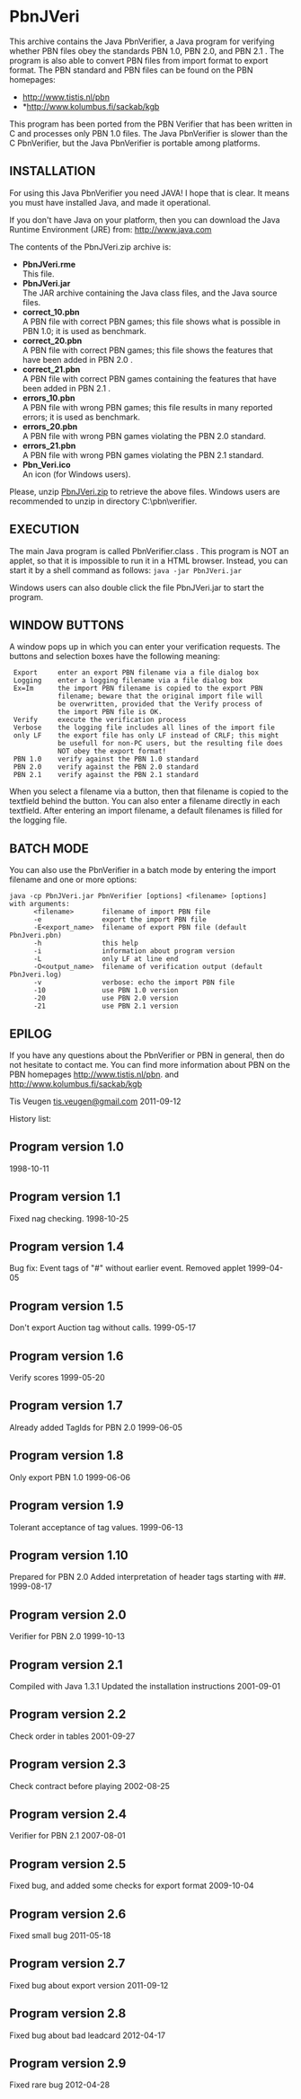 # PbnJVeri

This archive contains the Java PbnVerifier, a Java program for verifying whether PBN files obey the standards PBN 1.0, PBN 2.0,
and PBN 2.1 . The program is also able to convert PBN files from import format
to export format. The PBN standard and PBN files can be found on the PBN homepages:

* http://www.tistis.nl/pbn
* *http://www.kolumbus.fi/sackab/kgb

This program has been ported from the PBN Verifier that has been
written in C and processes only PBN 1.0 files. The Java PbnVerifier
is slower than the C PbnVerifier, but the Java PbnVerifier is portable
among platforms.

## INSTALLATION

For using this Java PbnVerifier you need JAVA! I hope that is clear. It means you must have installed Java, and made it operational.

If you don't have Java on your platform, then you can download the Java Runtime Environment (JRE) from:
	http://www.java.com

The contents of the PbnJVeri.zip archive is:

* __PbnJVeri.rme__   
  This file.
* __PbnJVeri.jar__  
  The JAR archive containing the Java class files, and the Java source files.
* __correct_10.pbn__  
  A PBN file with correct PBN games; this file shows what is possible in PBN 1.0; it is used as benchmark.
* __correct_20.pbn__  
  A PBN file with correct PBN games; this file shows the features that have been added in PBN 2.0 .
* __correct_21.pbn__      
  A PBN file with correct PBN games containing the features that have been added in PBN 2.1 .
* __errors_10.pbn__       
  A PBN file with wrong PBN games; this file results in many reported errors; it is used as benchmark.
* __errors_20.pbn__       
  A PBN file with wrong PBN games violating the PBN 2.0 standard.
* __errors_21.pbn__       
  A PBN file with wrong PBN games violating the PBN 2.1 standard.
* __Pbn_Veri.ico__  
  An icon (for Windows users).
 
Please, unzip [PbnJVeri.zip](https://github.com/ContractBridge/PbnJVeri/releases/latest) to retrieve the above files. Windows users are recommended to unzip in directory C:\pbn\verifier.

## EXECUTION

The main Java program is called PbnVerifier.class . This program is NOT an applet, so that it is impossible to run it in a HTML browser. Instead, you can start it by a shell command as follows:
    `java -jar PbnJVeri.jar`

Windows users can also double click the file PbnJVeri.jar to start the program.

## WINDOW BUTTONS 

A window pops up in which you can enter your verification requests.
The buttons and selection boxes have the following meaning:

``` Import     enter an import PBN filename via a file dialog box
 Export     enter an export PBN filename via a file dialog box
 Logging    enter a logging filename via a file dialog box
 Ex=Im      the import PBN filename is copied to the export PBN
            filename; beware that the original import file will
            be overwritten, provided that the Verify process of
            the import PBN file is OK.
 Verify     execute the verification process
 Verbose    the logging file includes all lines of the import file
 only LF    the export file has only LF instead of CRLF; this might
            be usefull for non-PC users, but the resulting file does
            NOT obey the export format!
 PBN 1.0    verify against the PBN 1.0 standard
 PBN 2.0    verify against the PBN 2.0 standard
 PBN 2.1    verify against the PBN 2.1 standard
```
 
When you select a filename via a button, then that filename is copied to the textfield behind the button. You can also enter a filename directly in each textfield.
After entering an import filename, a default filenames is filled for the logging file.

## BATCH MODE

You can also use the PbnVerifier in a batch mode by entering the import filename and one or more options:

```    
java -cp PbnJVeri.jar PbnVerifier [options] <filename> [options]
with arguments:
      <filename>       filename of import PBN file
      -e               export the import PBN file
      -E<export_name>  filename of export PBN file (default PbnJveri.pbn)
      -h               this help
      -i               information about program version
      -L               only LF at line end
      -O<output_name>  filename of verification output (default PbnJveri.log)
      -v               verbose: echo the import PBN file
      -10              use PBN 1.0 version
      -20              use PBN 2.0 version
      -21              use PBN 2.1 version
```

## EPILOG

If you have any questions about the PbnVerifier or PBN in general, then do
not hesitate to contact me. You can find more information about PBN on the
PBN homepages
        http://www.tistis.nl/pbn.
and
        http://www.kolumbus.fi/sackab/kgb

Tis Veugen
tis.veugen@gmail.com
2011-09-12

History list:

Program version 1.0
-------------------
1998-10-11

Program version 1.1
-------------------
Fixed nag checking.
1998-10-25

Program version 1.4
-------------------
Bug fix: Event tags of "#" without earlier event.
Removed applet
1999-04-05

Program version 1.5
-------------------
Don't export Auction tag without calls.
1999-05-17

Program version 1.6
-------------------
Verify scores
1999-05-20

Program version 1.7
-------------------
Already added TagIds for PBN 2.0
1999-06-05

Program version 1.8
-------------------
Only export PBN 1.0
1999-06-06

Program version 1.9
-------------------
Tolerant acceptance of tag values.
1999-06-13

Program version 1.10
--------------------
Prepared for PBN 2.0
Added interpretation of header tags starting with ##.
1999-08-17

Program version 2.0
-------------------
Verifier for PBN 2.0
1999-10-13

Program version 2.1
-------------------
Compiled with Java 1.3.1
Updated the installation instructions
2001-09-01

Program version 2.2
-------------------
Check order in tables
2001-09-27

Program version 2.3
-------------------
Check contract before playing
2002-08-25

Program version 2.4
-------------------
Verifier for PBN 2.1
2007-08-01

Program version 2.5
-------------------
Fixed bug, and added some checks for export format
2009-10-04

Program version 2.6
-------------------
Fixed small bug
2011-05-18

Program version 2.7
-------------------
Fixed bug about export version
2011-09-12

Program version 2.8
-------------------
Fixed bug about bad leadcard
2012-04-17

Program version 2.9
-------------------
Fixed rare bug
2012-04-28
